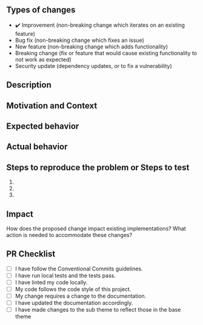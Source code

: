 <!-- Delete any parts of this template not applicable to your Pull Request. -->

## Types of changes
<!--- Put `:heavy_check_mark:` next to all the types of changes that apply: -->
- :heavy_check_mark: Improvement (non-breaking change which iterates on an existing feature)
- Bug fix (non-breaking change which fixes an issue)
- New feature (non-breaking change which adds functionality)
- Breaking change (fix or feature that would cause existing functionality to not work as expected)
- Security update (dependency updates, or to fix a vulnerability)

## Description
<!--- Describe your changes in detail -->

## Motivation and Context
<!--- Why is this change required? What problem does it solve? -->
<!--- If it fixes an open issue, please link to the issue here. -->

## Expected behavior
<!--- Describe what should happen. -->

## Actual behavior
<!--- Describe what actually happens. -->

## Steps to reproduce the problem or Steps to test

  1.
  1.
  1.
  
  
## Impact
How does the proposed change impact existing implementations? What action is needed to accommodate these changes?

## PR Checklist
<!--- Put an `x` in all the boxes that apply. -->
- [ ] I have follow the Conventional Commits guidelines.
- [ ] I have run local tests and the tests pass.
- [ ] I have linted my code locally.
- [ ] My code follows the code style of this project.
- [ ] My change requires a change to the documentation.
- [ ] I have updated the documentation accordingly.
- [ ] I have made changes to the sub theme to reflect those in the base theme
